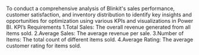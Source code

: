 To conduct a comprehensive analysis of Blinkit's sales performance, customer satisfaction, and inventory distribution to identify key insights and opportunities for optimization using various KPIs and visualizations in Power BI. KPI’s Requirements 1.Total Sales: The overall revenue generated from all items sold. 2.Average Sales: The average revenue per sale. 3.Number of Items: The total count of different items sold. 4.Average Rating: The average customer rating for items sold.
